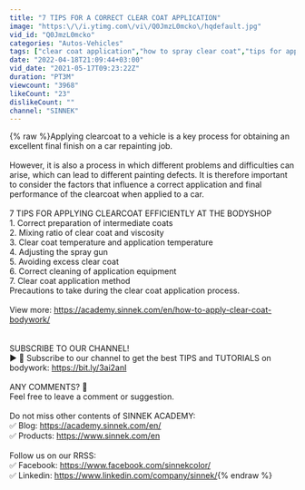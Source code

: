 ```yaml
---
title: "7 TIPS FOR A CORRECT CLEAR COAT APPLICATION"
image: "https:\/\/i.ytimg.com\/vi\/Q0JmzL0mcko\/hqdefault.jpg"
vid_id: "Q0JmzL0mcko"
categories: "Autos-Vehicles"
tags: ["clear coat application","how to spray clear coat","tips for applying clear coat"]
date: "2022-04-18T21:09:44+03:00"
vid_date: "2021-05-17T09:23:22Z"
duration: "PT3M"
viewcount: "3968"
likeCount: "23"
dislikeCount: ""
channel: "SINNEK"
---
```

{% raw %}Applying clearcoat to a vehicle is a key process for obtaining an excellent final finish on a car repainting job. <br /><br />However, it is also a process in which different problems and difficulties can arise, which can lead to different painting defects. It is therefore important to consider the factors that influence a correct application and final performance of the clearcoat when applied to a car.<br /><br />7 TIPS FOR APPLYING CLEARCOAT EFFICIENTLY AT THE BODYSHOP<br />1. Correct preparation of intermediate coats<br />2. Mixing ratio of clear coat and viscosity<br />3. Clear coat temperature and application temperature<br />4. Adjusting the spray gun<br />5. Avoiding excess clear coat<br />6. Correct cleaning of application equipment<br />7. Clear coat application method<br />Precautions to take during the clear coat application process.<br /><br />View more: <a rel="nofollow" target="blank" href="https://academy.sinnek.com/en/how-to-apply-clear-coat-bodywork/">https://academy.sinnek.com/en/how-to-apply-clear-coat-bodywork/</a><br /><br /><br />SUBSCRIBE TO OUR CHANNEL!<br />► 🔔 Subscribe to our channel to get the best TIPS and TUTORIALS on bodywork: <a rel="nofollow" target="blank" href="https://bit.ly/3ai2anI">https://bit.ly/3ai2anI</a><br /><br />ANY COMMENTS? 🤔<br />Feel free to leave a comment or suggestion.<br /><br />Do not miss other contents of SINNEK ACADEMY:<br />✅ Blog: <a rel="nofollow" target="blank" href="https://academy.sinnek.com/en/">https://academy.sinnek.com/en/</a><br />✅ Products: <a rel="nofollow" target="blank" href="https://www.sinnek.com/en">https://www.sinnek.com/en</a><br /><br />Follow us on our RRSS:<br />✅ Facebook: <a rel="nofollow" target="blank" href="https://www.facebook.com/sinnekcolor/">https://www.facebook.com/sinnekcolor/</a><br />✅ Linkedin: <a rel="nofollow" target="blank" href="https://www.linkedin.com/company/sinnek/">https://www.linkedin.com/company/sinnek/</a>{% endraw %}
